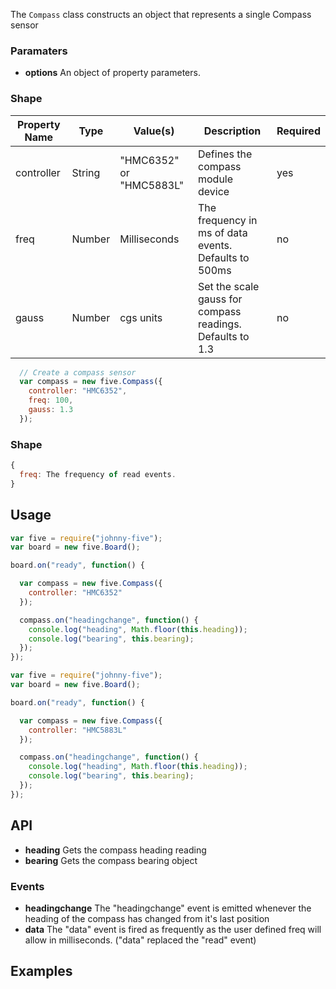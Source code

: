 The `Compass` class constructs an object that represents a single Compass sensor

### Paramaters

 * **options** An object of property parameters.

### Shape

<table>
  <thead>
    <tr>
      <th>Property Name</th>
      <th>Type</th>
      <th>Value(s)</th>
      <th>Description</th>
      <th>Required</th>
    </tr>
  </thead>
  <tbody>
    <tr>
      <td>controller</td>
      <td>String</td>
      <td>"HMC6352" or "HMC5883L"</td>
      <td>Defines the compass module device</td>
      <td>yes</td>
    </tr>
    <tr>
      <td>freq</td>
      <td>Number</td>
      <td>Milliseconds</td>
      <td>The frequency in ms of data events. Defaults to 500ms</td>
      <td>no</td>
    </tr>
    <tr>
      <td>gauss</td>
      <td>Number</td>
      <td>cgs units</td>
      <td>Set the scale gauss for compass readings. Defaults to 1.3</td>
      <td>no</td>
    </tr>
  </tbody>
</table>

```js
  // Create a compass sensor
  var compass = new five.Compass({
    controller: "HMC6352",
    freq: 100,
    gauss: 1.3
  });
```


### Shape

```js
{
  freq: The frequency of read events.
}
```

## Usage

```js
var five = require("johnny-five");
var board = new five.Board();

board.on("ready", function() {

  var compass = new five.Compass({
    controller: "HMC6352"
  });

  compass.on("headingchange", function() {
    console.log("heading", Math.floor(this.heading));
    console.log("bearing", this.bearing);
  });
});
```

```js
var five = require("johnny-five");
var board = new five.Board();

board.on("ready", function() {

  var compass = new five.Compass({
    controller: "HMC5883L"
  });

  compass.on("headingchange", function() {
    console.log("heading", Math.floor(this.heading));
    console.log("bearing", this.bearing);
  });
});
```
## API

* **heading** Gets the compass heading reading
* **bearing** Gets the compass bearing object

### Events
* **headingchange** The "headingchange" event is emitted whenever the heading of the compass has changed from it's last position
* **data** The "data" event is fired as frequently as the user defined freq will allow in milliseconds. ("data" replaced the "read" event)


## Examples

